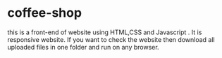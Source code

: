 # coffee-shop
this is  a front-end of website using HTML,CSS and Javascript .
It is responsive website. 
If you want to check the website then download all uploaded files in one folder and run on any browser. 
